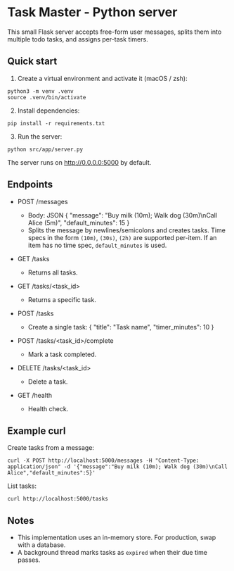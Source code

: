 # Task Master - Python server

This small Flask server accepts free-form user messages, splits them into multiple todo tasks, and assigns per-task timers.

## Quick start

1. Create a virtual environment and activate it (macOS / zsh):

```
python3 -m venv .venv
source .venv/bin/activate
```

2. Install dependencies:

```
pip install -r requirements.txt
```

3. Run the server:

```
python src/app/server.py
```

The server runs on http://0.0.0.0:5000 by default.

## Endpoints

- POST /messages
  - Body: JSON { "message": "Buy milk (10m); Walk dog (30m)\nCall Alice (5m)", "default_minutes": 15 }
  - Splits the message by newlines/semicolons and creates tasks. Time specs in the form `(10m)`, `(30s)`, `(2h)` are supported per-item. If an item has no time spec, `default_minutes` is used.

- GET /tasks
  - Returns all tasks.

- GET /tasks/<task_id>
  - Returns a specific task.

- POST /tasks
  - Create a single task: { "title": "Task name", "timer_minutes": 10 }

- POST /tasks/<task_id>/complete
  - Mark a task completed.

- DELETE /tasks/<task_id>
  - Delete a task.

- GET /health
  - Health check.

## Example curl

Create tasks from a message:

```
curl -X POST http://localhost:5000/messages -H "Content-Type: application/json" -d '{"message":"Buy milk (10m); Walk dog (30m)\nCall Alice","default_minutes":5}'
```

List tasks:

```
curl http://localhost:5000/tasks
```

## Notes

- This implementation uses an in-memory store. For production, swap with a database.
- A background thread marks tasks as `expired` when their due time passes.
